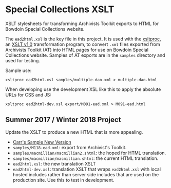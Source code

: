 # Special Collections XSLT

XSLT stylesheets for transforming Archivists Toolkit exports to HTML for Bowdoin Special Collections website.

The `ead2html.xsl` is the key file in this project. It is used with the [xsltproc](http://xmlsoft.org/XSLT/xsltproc2.html), an [XSLT v1.0](https://www.w3.org/TR/xslt) transformation program, to convert `.xml` files exported from Archivists Toolkit (AT) into HTML pages for use on Bowdoin Special Collections website. Samples of AT exports are in the `samples` directory and used for testing.

Sample use:
```
xsltproc ead2html.xsl samples/multiple-dao.xml > multiple-dao.html
```

When developing use the development XSL like this to apply the absolute URLs for CSS and JS:
```
xsltproc ead2html-dev.xsl export/M091-ead.xml > M091-ead.html
```


## Summer 2017 / Winter 2018 Project

Update the XSLT to produce a new HTML that is more appealing.

* [Carr's Sample New Version](https://draft-library.bowdoin.edu/arch/test/macmillan2.shtml)
* `samples/M118-ead.xml`: export from Archivist's Toolkit.
* `samples/macmillian/macmillian2.shtml`: the hoped for HTML translation.
* `samples/macmillian/macmillian.shtml`: the current HTML translation.
* `ead2html.xsl`: the new translation XSLT
* `ead2html-dev.xsl`: translation XSLT that wraps `ead2html.xsl` with local hosted includes rather than server side includes that are used on the production site. Use this to test in development.

